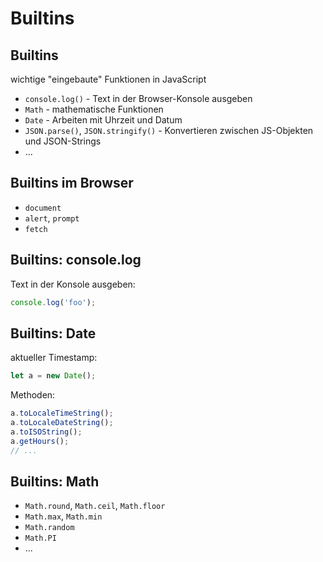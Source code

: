 # Builtins

## Builtins

wichtige "eingebaute" Funktionen in JavaScript

- `console.log()` - Text in der Browser-Konsole ausgeben
- `Math` - mathematische Funktionen
- `Date` - Arbeiten mit Uhrzeit und Datum
- `JSON.parse()`, `JSON.stringify()` - Konvertieren zwischen JS-Objekten und JSON-Strings
- ...

## Builtins im Browser

- `document`
- `alert`, `prompt`
- `fetch`

## Builtins: console.log

Text in der Konsole ausgeben:

```js
console.log('foo');
```

## Builtins: Date

aktueller Timestamp:

```js
let a = new Date();
```

Methoden:

```js
a.toLocaleTimeString();
a.toLocaleDateString();
a.toISOString();
a.getHours();
// ...
```

## Builtins: Math

- `Math.round`, `Math.ceil`, `Math.floor`
- `Math.max`, `Math.min`
- `Math.random`
- `Math.PI`
- ...
